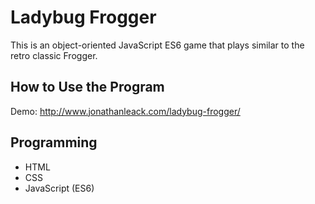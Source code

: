 # Ladybug Frogger

This is an object-oriented JavaScript ES6 game that plays similar to the retro classic Frogger.

## How to Use the Program

Demo: http://www.jonathanleack.com/ladybug-frogger/

## Programming

* HTML
* CSS
* JavaScript (ES6)
